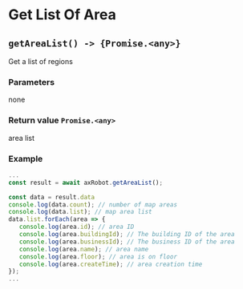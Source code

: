 # Get List Of Area

## `getAreaList() -> {Promise.<any>}`

Get a list of regions

### Parameters

none

### Return value `Promise.<any>`

area list

### Example

```javascript
...
const result = await axRobot.getAreaList();

const data = result.data
console.log(data.count); // number of map areas
console.log(data.list); // map area list
data.list.forEach(area => {
   console.log(area.id); // area ID
   console.log(area.buildingId); // The building ID of the area
   console.log(area.businessId); // The business ID of the area
   console.log(area.name); // area name
   console.log(area.floor); // area is on floor
   console.log(area.createTime); // area creation time
});
...
```
